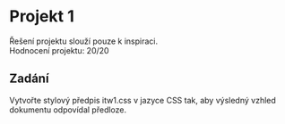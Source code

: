 # Projekt 1
Řešení projektu slouží pouze k inspiraci.<br/>
Hodnocení projektu: 20/20
## Zadání
Vytvořte stylový předpis itw1.css v jazyce CSS tak, aby výsledný vzhled dokumentu odpovídal předloze.
